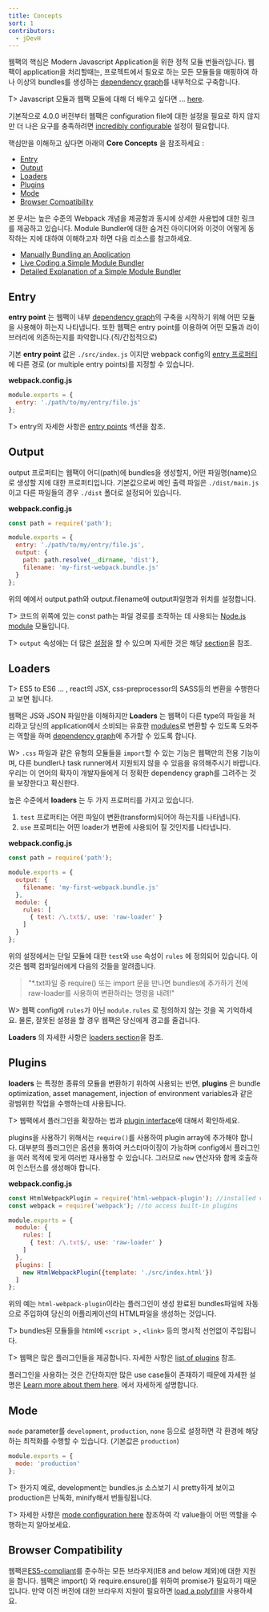 ```yaml
---
title: Concepts
sort: 1
contributors:
  - jDevH
---
```



웹팩의 핵심은 Modern Javascript Application을 위한 정적 모듈 번들러입니다. 웹팩이 application을 처리할때는, 프로젝트에서 필요로 하는 모든 모듈들을 매핑하여 하나 이상의 bundles를 생성하는 [dependency graph](/concepts/dependency-graph/)를 내부적으로 구축합니다.

T> Javascript 모듈과 웹팩 모듈에 대해 더 배우고 싶다면 ... [here](/concepts/modules/).


기본적으로 4.0.0 버전부터 웹팩은 configuration file에 대한 설정을 필요로 하지 않지만 더 나은 요구를 충족하려면 [incredibly configurable](/configuration) 설정이 필요합니다.

핵심만을 이해하고 싶다면 아래의 __Core Concepts__ 을 참조하세요 :

- [Entry](#entry)
- [Output](#output)
- [Loaders](#loaders)
- [Plugins](#plugins)
- [Mode](#mode)
- [Browser Compatibility](#browser-compatibility)

본 문서는 높은 수준의 Webpack 개념을 제공함과 동시에 상세한 사용법에 대한 링크를 제공하고 있습니다.
 Module Bundler에 대한 숨겨진 아이디어와 이것이 어떻게 동작하는 지에 대하여 이해하고자 하면 다음 리소스를 참고하세요.

- [Manually Bundling an Application](https://www.youtube.com/watch?v=UNMkLHzofQI)
- [Live Coding a Simple Module Bundler](https://www.youtube.com/watch?v=Gc9-7PBqOC8)
- [Detailed Explanation of a Simple Module Bundler](https://github.com/ronami/minipack)


## Entry

__entry point__ 는 웹팩이 내부 [dependency graph](/concepts/dependency-graph/)의 구축을 시작하기 위해 어떤 모듈을 사용해야 하는지 나타냅니다. 또한 웹팩은 entry point를 이용하여 어떤 모듈과 라이브러리에 의존하는지를 파악합니다.(직/간접적으로)

기본 __entry point__ 값은 `./src/index.js` 이지만  webpack config의 [entry 프로퍼티](/configuration)에 다른 경로 (or multiple entry points)를 지정할 수 있습니다.

__webpack.config.js__

``` js
module.exports = {
  entry: './path/to/my/entry/file.js'
};
```

T> entry의 자세한 사항은 [entry points](/concepts/entry-points) 섹션을 참조.


## Output

output 프로퍼티는 웹팩이 어디(path)에 bundles을 생성할지, 어떤 파일명(name)으로 생성할 지에 대한 프로퍼티입니다. 
기본값으로써 메인 출력 파일은 `./dist/main.js` 이고 다른 파일들의 경우 `./dist` 폴더로 설정되어 있습니다.

__webpack.config.js__

```javascript
const path = require('path');

module.exports = {
  entry: './path/to/my/entry/file.js',
  output: {
    path: path.resolve(__dirname, 'dist'),
    filename: 'my-first-webpack.bundle.js'
  }
};
```

위의 예에서 output.path와 output.filename에 output파일명과 위치를 설정합니다.

T> 코드의 위쪽에 있는 const path는 파일 경로를 조작하는 데 사용되는 [Node.js module](https://nodejs.org/api/modules.html) 모듈입니다.

T> `output` 속성에는 더 많은 [설정](/configuration/output/)을 할 수 있으며 자세한 것은 해당 [section](/concepts/output/)을 참조.


## Loaders

T> ES5 to ES6 ... ,  react의 JSX, css-preprocessor의 SASS등의 변환을 수행한다고 보면 됩니다.

웹팩은 JS와 JSON 파일만을 이해하지만 __Loaders__ 는 웹팩이 다른 type의 파일을 처리하고 당신의 application에서 소비되는 유효한 [modules](https://webpack.js.org/concepts/modules)로 변환할 수 있도록 도와주는 역할을 하며 [dependency graph](/concepts/dependency-graph/)에 추가할 수 있도록 합니다.

W> `.css` 파일과 같은 유형의 모듈들을 `import`할 수 있는 기능은 웹팩만의 전용 기능이며, 다른 bundler나 task runner에서 지원되지 않을 수 있음을 유의해주시기 바랍니다. 우리는 이 언어의 확자이 개발자들에게 더 정확한 dependency graph를 그려주는 것을 보장한다고 확신한다.

높은 수준에서 __loaders__ 는 두 가지 프로퍼티를 가지고 있습니다.
 1. `test` 프로퍼티는 어떤 파일이 변환(transform)되어야 하는지를 나타냅니다.
 2. `use` 프로퍼티는 어떤 loader가 변환에 사용되어 질 것인지를 나타냅니다.

__webpack.config.js__

```javascript
const path = require('path');

module.exports = {
  output: {
    filename: 'my-first-webpack.bundle.js'
  },
  module: {
    rules: [
      { test: /\.txt$/, use: 'raw-loader' }
    ]
  }
};
```

위의 설정에서는 단일 모듈에 대한 `test`와 `use` 속성이 `rules` 에 정의되어 있습니다. 이것은 웹팩 컴파일러에게 다음의 것들을 알려줍니다.

> "*.txt파일 중 require() 또는 import 문을 만나면 bundles에 추가하기 전에 raw-loader를 사용하여 변환하라는 명령을 내려!"

W> 웹팩 config에 `rules`가 아닌 `module.rules` 로 정의하지 않는 것을 꼭 기억하세요. 물론, 잘못된 설정을 할 경우 웹팩은 당신에게 경고를 줄겁니다.


__Loaders__ 의 자세한 사항은 [loaders section](/concepts/loaders)을 참조.



## Plugins

__loaders__ 는 특정한 종류의 모듈을 변환하기 위하여 사용되는 반면, __plugins__ 은 bundle optimization, asset management, injection of environment variables과 같은 광범위한 작업을 수행하는데 사용됩니다.

T> 웹팩에서 플러그인을 확장하는 법과 [plugin interface](https://webpack.js.org/api/plugins)에 대해서 확인하세요.

plugins을 사용하기 위해서는 `require()`를 사용하여 plugin array에 추가해야 합니다. 대부분의 플러그인은 옵션을 통하여 커스터마이징이 가능하며 config에서 플러그인을 여러 목적에 맞게 여러번 재사용할 수 있습니다. 그러므로 `new` 연산자와 함께 호출하여 인스턴스를 생성해야 합니다.


__webpack.config.js__

```javascript
const HtmlWebpackPlugin = require('html-webpack-plugin'); //installed via npm
const webpack = require('webpack'); //to access built-in plugins

module.exports = {
  module: {
    rules: [
      { test: /\.txt$/, use: 'raw-loader' }
    ]
  },
  plugins: [
    new HtmlWebpackPlugin({template: './src/index.html'})
  ]
};
```

위의 예는 `html-webpack-plugin`이라는 플러그인이 생성 완료된 bundles파일에 자동으로 주입하여 당신의 어플리케이션의 HTML파일을 생성하는 것입니다. 

T> bundles된 모듈들을 html에 `<script >` , `<link>` 등의 명시적 선언없이 주입됩니다.

T> 웹팩은 많은 플러그인들을 제공합니다. 자세한 사항은 [list of plugins](https://webpack.js.org/plugins) 참조.

플러그인을 사용하는 것은 간단하지만 많은 use case들이 존재하기 때문에 자세한 설명은 [Learn more about them here](/concepts/plugins). 에서 자세하게 설명합니다.



## Mode

`mode` parameter를 `development`, `production`, `none` 등으로 설정하면 각 환경에 해당하는 최적화를 수행할 수 있습니다. (기본값은 `production`)

```javascript
module.exports = {
  mode: 'production'
};
```

T> 한가지 예로,  development는 bundles.js 소스보기 시 pretty하게 보이고 production은 난독화, minify해서 번들링됩니다.

T> 자세한 사항은 [mode configuration here](https://webpack.js.org/concepts/mode) 참조하여 각 value들이 어떤 역할을 수행하는지 알아보세요.


## Browser Compatibility

웹팩은[ES5-compliant](https://kangax.github.io/compat-table/es5/)를 준수하는 모든 브라우저(IE8 and below 제외)에 대한 지원을 합니다. 웹팩은 import() 와 require.ensure()를 위하여 promise가 필요하기 때문입니다. 만약 이전 버전에 대한 브라우저 지원이 필요하면 [load a polyfill](https://webpack.js.org/guides/shimming/)을 사용하세요.

